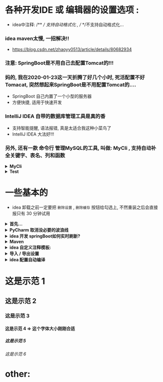 ﻿# 各种开发IDE 或 编辑器的设置选项 :
* idea中注释:  /** */ 支持自动格式化  ,  /* */不支持自动格式化...


### idea maven太慢, 一招解决!!
* https://blog.csdn.net/zhaoyy0513/article/details/80682934
	


### 注意: SpringBoot是不用自己去配置Tomcat的!!!
### 妈的, 我在2020-01-23这一天折腾了好几个小时, 死活配置不好Tomacat, 突然想起来SpringBoot是不用配置Tomcat的....
* SpringBoot 自己内置了一个小型的服务器
* 方便快捷, 适用于快速开发


### IntelliJ IDEA 自带的数据库管理工具是真的香
* 支持智能提醒, 语法报错, 真是太适合我这种小菜鸟了
* IntelliJ IDEA 大法好!!!





### 另外, 还有一款 命令行 管理MySQL的工具, 叫做: MyCli , 支持自动补全关键字、表名、列和函数 
<details>
<summary><b> MyCli </b></summary>

```

MyCli 是 MySQL 的专用命令行客户端，可以自动补全和语法高亮显示
安装方法:  pip install mycli   (首先先要安装 python )

mycli -uroot

直接可以进入 MySQL 

支持语法字段/表名自动补全, 提醒, 完美

另外好用的 MySQL 管理客户端有:  
	IntelliJ IDEA 自带的数据库管理工具 (五星级好用, 收费, 可试用)
	SQLyog(收费, 可试用)   
	MySQL-Front(免费)   
	HeidiSQL(免费)

经过使用, 发现 SQLyog 不如 HeidiSQL好用 , 数据有时候已经更新了, 但是在 SQLyog 里面就是刷新不出来


```
</details>













<details>
<summary><b> Test </b></summary>

```  

<summary><b> Test </b></summary> 下面必须空一行, 不然在 Markdown 里识别失败

<b> 是加粗字体的效果

这里是内容...

```
</details>

























# 一些基本的
* idea 卸载之前一定要把 `删除设置` , `删除缓存` 按钮给勾选上, 不然重装之后会直接报只有 30 分钟试用
<details>
<summary><b>首先...</b></summary>

```  


可以直接在 Settings 里面搜索: 比如搜索: font(字体设置)


第一步肯定是字体的设置(大小 颜色):
	字体分为软件界面设置 和 编辑区代码字体设置:
		软件界面字体大小:
			File | Settings | Appearance & Behavior | Appearance
				字体大小 16 比较合适
		
		编辑区代码字体设置:
			File | Settings | Editor | Font
			字体大小 18 比较合适
			字体推荐 Fira code
			行间距为 1.3 比较合适,不要太挤


第二就是快捷键的设置:
	File | Settings | Keymap

		关闭当前标签:
		搜索: ctrl + F4 
		再然后搜索 close 设置快捷键

		在系统文件夹打开:
		show in explorer : Alt + E

		格式化代码:
		搜索: format
		设置为: shift + F


第三:
	忽略大小写自动提示:
	打开 setting -> 输入 Completion
	有一个 code Completion项目 点击去
	有个match case,  把那个钩去掉


其他:
代码颜色的设置:
	File | Settings | Editor | Color Scheme

	CTRL + alt + S 进入 settings 界面 -> 输入 color 
	常用的需要配置颜色的有:
	java
	JavaScript
	html
	css
	xml

	常用的有:
	//
	/* */
	/** */
	""




	idea 自动补全代码 
		Alt + 回车键(enter)
	比如:
		new User();  直接一键生成  User user = new User();
	(一键导包也是这个快捷键)

	
	
	
	系统自带快捷键:

	Alt + Insert :
		一键生成 getter / setter / toString / 构造方法

		1-- itar  
	生成for循环的快捷键:
		for (var i = 0; i < ii.length; i++) {
				const iiElement = ii[i];
		}

	2-- itin 
		for (var iiKey in ii) {
				
		}

	3-- fori
		for (var i = 0; i < ; i++) {
				
		}
	4-- cl -> console.log()  JavaScript
		需要自己去设置!!!  
		settings -> live Template

	5-- 
		Ctrl + F2 停止程序		

	6--
		Alt + Enter  一键补全代码( new User;  =>  User user = new User();  )




各种版本的Java官方下载:
https://www.oracle.com/technetwork/java/archive-139210.html

设置行号颜色:
settings
Editor
color scheme
General
code -> line number


Found duplicated code(发现了重复的代码)
Settings —> Editor —> Inspections —> General —> Duplicated Code


idea 找不到Tomcat服务器?
打开 settings -> 搜索:plugins
把 tomcat 打上勾


IntelliJ IDEA报Found duplicated code in this file
IntelliJ IDEA编程工具报Found duplicated code in this file错误提示是因为你的代码重复了
IntelliJ IDEA设置步骤如下
File → Settings → Editor → Inspections → General → Duplicated Code.



Pycharm出现太多空格 : Pycharm pep 8 indentation contains tabs
As a temporary workaround:
Alt+Enter
choose "Ignore errors like this"



idea 配置 less:
	首先安装 file watchers 插件: settings -> Plugins -> 搜索:file watchers 插件安装
	重启idea编辑器
	settings -> 搜索 file watchers
	配置less解析器



idea打包javaweb项目,有两种方式 : 一种是war，一种是 war explored
	war不支持热更新(就是你修改html源代码, 不自动更新源码)
	war explored 支持热更新, 修改html内容, 网页也随之改变
	推荐使用 war explored 


```
</details>


















<details>
<summary><b> PyCharm 取消没必要的波浪线</b></summary>

```  

python是门语言代码非常严格的编程语言, 有时候你写的代码并没有错, 只是代码不符合规范, PyCharm也会提出警告(黄色波浪线)

但是这些代码仅仅是不规范, 并没有语法上的错误

如何修改 PyCharm 不让他碍手碍脚呢?

教程如下:

https://blog.csdn.net/xiemanR/article/details/72583718


```
</details>




















<details>
<summary><b> idea 开发 springBoot如何实时刷新?</b></summary>

```  

如果因为旧项目十分臃肿，导致热重启很慢而影响开发效率，
建议直接在POM移除spring-boot-devtools 依赖，然后使用 Ctrl+Shift+F9 进行免启动快速更新！！

2020-01-25 经过测试发现 
Ctrl+Shift+F9 只针对前端内容(html / css / JavaScript)的改动生效
对后端(Java springBoot)的改动并不生效
可以直接在idea里面用 Ctrl+F5 重启 debug  只不过速度比较慢...

教程链接 https://www.jianshu.com/p/f658fed35786	


```
</details>


















<details>
<summary><b>Maven</b></summary>

```  

针对单个项目
在项目的maven配置文件pom.xml里，添加repositories配置即可，如下：

  <repositories>
    <repository>
      <id>aliyun</id>
      <name>aliyun</name>
      <url>http://maven.aliyun.com/nexus/content/groups/public</url>
    </repository>
  </repositories>

```
</details>



















<details>
<summary><b>idea 自定义注释模板:</b></summary>

```  
settings
live templates
点击右边那个加号 弹出 live template
填写 // 
下面 template text 填写:  // $date$ $time$
点击 edit variables 
date选择 data()
time选择 time()
选择应用范围(一般是 Java 和 JavaScript)

最后, 在编辑过程中, 打出 // 然后按一下 Tap 键,
就会一键生成 // 2020/1/26 15:38
```
</details>


































<details>
<summary><b> 导入 / 导出设置 </b></summary>

```  

IntelliJ IDEA导出设置

导出：【File】->【Export Settings】

导入：【File】->【Import Settings】


```

</details>





















<details>
<summary><b>idea 配置自动编译</b></summary>

```  
首先:
	打开 setting 
	搜索: "Java compile" :
		找到: 'build project automatically' 打上勾 ;
		找到 "compile independent modules in parallel (may require larger heap size)" 打上勾;

在 idea 的右上角 , 有个 'edit configurations' 点击进去 (就是每次点击 Run/debug 的地方) , 
有个 'on update action'  ,
选择 : hot swap classes and update trigger file if failed
下面就选择: update classess and resouses

* 如果上述还是不行的话, 最后一招:
	按住 shift + alt + ctrl + /   会弹出一个对话框 , 选择: Registry 
	找到:
		comiler.perform.outputs.refresh.on.start
		compiler.automake.allow.when.app.running
	这两行打上勾

```
</details>





# 这是示范 1
## 这是示范 2
### 这是示范 3
#### 这是示范 4  => 这个字体大小刚刚合适
##### 这是示范 5
###### 这是示范 6




# other:


